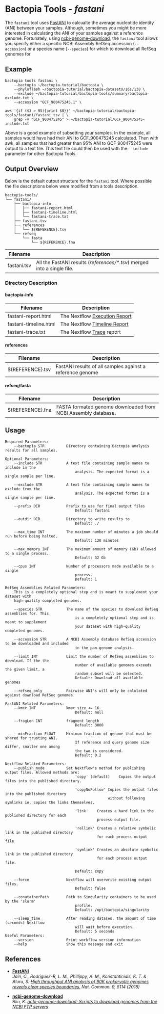# Bactopia Tools - *fastani*
The `fastani` tool uses [FastANI](https://github.com/ParBLiSS/FastANI) to calcualte 
the average nucleotide identity (ANI) between your samples. Although, sometimes you
might be more interested in calculating the ANI of your samples against a reference
genome. Fortunately, using [ncbi-genome-download](https://github.com/kblin/ncbi-genome-download), 
the `fastani` tool allows you  specify either a specific NCBI Assembly RefSeq 
accession (`--accession`) or a species name (`--species`) for which to download 
all RefSeq genomes for.

## Example
```
bactopia tools fastani \
    --bactopia ~/bactopia-tutorial/bactopia \
    --phyloflash ~/bactopia-tutorial/bactopia-datasets/16s/138 \
    --exclude ~/bactopia-tutorial/bactopia-tools/summary/bactopia-exclude.txt \
    --accession "GCF_900475245.1" \

awk '{if ($3 > 95){print $0}}' ~/bactopia-tutorial/bactopia-tools/fastani/fastani.tsv | \
    grep -v "GCF_900475245" > ~/bactopia-tutorial/GCF_900475245-include.txt
```

Above is a good example of subsetting your samples. In the example, all samples would
have had their ANI to GCF_900475245 calculated. Then with awk, all samples that had 
greater than 95% ANI to GCF_900475245 were output to a text file. This text file could 
then be used with the `--include` parameter for other Bactopia Tools.

## Output Overview
Below is the default output structure for the `fastani` tool. Where possible the 
file descriptions below were modified from a tools description.

```
bactopia-tools/
└── fastani/
    ├── bactopia-info
    │   ├── fastani-report.html
    │   ├── fastani-timeline.html
    │   └── fastani-trace.txt
    ├── fastani.tsv
    ├── references
    │   └── ${REFERENCE}.tsv
    └── refseq
        └── fasta
            └── ${REFERENCE}.fna
```

| Filename | Description |
|-----------|-------------|
| fastani.tsv | All the FastANI results (_references/*.tsv_) merged into a single file.  |


### Directory Description
#### bactopia-info
| Filename | Description |
|----------|-------------|
| fastani-report.html | The Nextflow [Execution Report](https://www.nextflow.io/docs/latest/tracing.html#execution-report) |
| fastani-timeline.html | The Nextflow [Timeline Report](https://www.nextflow.io/docs/latest/tracing.html#timeline-report) |
| fastani-trace.txt | The Nextflow [Trace](https://www.nextflow.io/docs/latest/tracing.html#trace-report) report |

#### references
| Filename | Description |
|----------|-------------|
| ${REFERENCE}.tsv | FastANI results of all samples against a reference genome |

#### refseq/fasta
| Filename | Description |
|----------|-------------|
| ${REFERENCE}.fna | FASTA formated genome downloaded from NCBI Assembly database. |


## Usage
```
Required Parameters:
    --bactopia STR          Directory containing Bactopia analysis results for all samples.

Optional Parameters:
    --include STR           A text file containing sample names to include in the
                                analysis. The expected format is a single sample per line.

    --exclude STR           A text file containing sample names to exclude from the
                                analysis. The expected format is a single sample per line.

    --prefix DIR            Prefix to use for final output files
                                Default: fastani

    --outdir DIR            Directory to write results to
                                Default: ./

    --max_time INT          The maximum number of minutes a job should run before being halted.
                                Default: 120 minutes

    --max_memory INT        The maximum amount of memory (Gb) allowed to a single process.
                                Default: 32 Gb

    --cpus INT              Number of processors made available to a single
                                process.
                                Default: 1

RefSeq Assemblies Related Parameters:
    This is a completely optional step and is meant to supplement your dataset with
    high-quality completed genomes.

    --species STR           The name of the species to download RefSeq assemblies for. This
                                is a completely optional step and is meant to supplement
                                your dataset with high-quality completed genomes.

    --accession STR         A NCBI Assembly database RefSeq accession to be downloaded and included
                                in the pan-genome analysis.

    --limit INT             Limit the number of RefSeq assemblies to download. If the the
                                number of available genomes exceeds the given limit, a 
                                random subset will be selected.
                                Default: Download all available genomes

    --refseq_only           Pairwise ANI's will only be calulated against download RefSeq genomes.

FastANI Related Parameters:
    --kmer INT              kmer size <= 16
                                Default: null

    --fragLen INT           fragment length
                                Default: 3000

    --minFraction FLOAT     Minimum fraction of genome that must be shared for trusting ANI.
                                If reference and query genome size differ, smaller one among
                                the two is considered.
                                Default: 0.2

Nextflow Related Parameters:
    --publish_mode          Set Nextflow's method for publishing output files. Allowed methods are:
                                'copy' (default)    Copies the output files into the published directory.

                                'copyNoFollow' Copies the output files into the published directory
                                               without following symlinks ie. copies the links themselves.

                                'link'    Creates a hard link in the published directory for each
                                          process output file.

                                'rellink' Creates a relative symbolic link in the published directory
                                          for each process output file.

                                'symlink' Creates an absolute symbolic link in the published directory
                                          for each process output file.

                                Default: copy

    --force                 Nextflow will overwrite existing output files.
                                Default: false

    --conatainerPath        Path to Singularity containers to be used by the 'slurm'
                                profile.
                                Default: /opt/bactopia/singularity

    --sleep_time            After reading datases, the amount of time (seconds) Nextflow
                                will wait before execution.
                                Default: 5 seconds
Useful Parameters:
    --version               Print workflow version information
    --help                  Show this message and exit
```

## References
* __[FastANI](https://github.com/ParBLiSS/FastANI)__  
_Jain, C., Rodriguez-R, L. M., Phillippy, A. M., Konstantinidis, K. T. & Aluru, S. 
[High throughput ANI analysis of 90K prokaryotic genomes reveals clear species boundaries.](http://dx.doi.org/10.1038/s41467-018-07641-9)
 Nat. Commun. 9, 5114 (2018)_  

* __[ncbi-genome-download](https://github.com/kblin/ncbi-genome-download)__  
_Blin, K. [ncbi-genome-download: Scripts to download genomes from the NCBI FTP 
servers](https://github.com/kblin/ncbi-genome-download)_  
